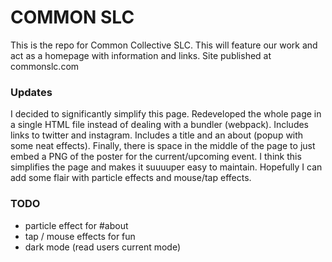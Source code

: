 # COMMON SLC
This is the repo for Common Collective SLC. This will feature our work and act as a homepage with information and links. Site published at commonslc.com

### Updates
I decided to significantly simplify this page. Redeveloped the whole page in a single HTML file instead of dealing with a bundler (webpack). Includes links to twitter and instagram. Includes a title and an about (popup with some neat effects). Finally, there is space in the middle of the page to just embed a PNG of the poster for the current/upcoming event. I think this simplifies the page and makes it suuuuper easy to maintain. Hopefully I can add some flair with particle effects and mouse/tap effects.

### TODO
- particle effect for #about
- tap / mouse effects for fun
- dark mode (read users current mode)